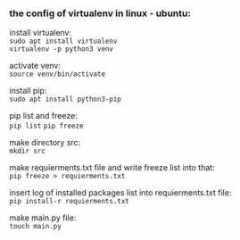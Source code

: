 ### the config of virtualenv in linux - ubuntu:

install virtualenv:<br />
`sudo apt install virtualenv`<br />
`virtualenv -p python3 venv`

activate venv:<br />
`source venv/bin/activate`

install pip: <br />
`sudo apt install python3-pip`

pip list and freeze: <br />
`pip list`
`pip freeze`

make directory src: <br />
`mkdir src`

make requierments.txt file and write freeze list into that: <br />
`pip freeze > requierments.txt`

insert log of installed packages list into requierments.txt file: <br />
`pip install-r requierments.txt`

make main.py file: <br />
`touch main.py`
